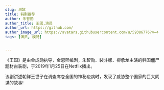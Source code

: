 ```yaml
---
slug: 測試
title: 韩剧推荐
author: 朱智勋
author_title: 王國,演员
author_url: https://github.com/
author_image_url: https://avatars.githubusercontent.com/u/59386776?v=4
tags: [演员, 模特]


---
```

《王国》是由金成勋执导，金恩熙编剧，朱智勋、裴斗娜、柳承龙主演的韩国僵尸题材古装剧，于2019年1月25日在Netflix播出。


<!--truncate-->

该剧讲述朝鲜王世子在调查席卷全国的神秘疫病时，发现了威胁整个国家的巨大阴谋的故事!
